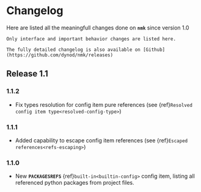 # Changelog

Here are listed all the meaningfull changes done on **`nmk`** since version 1.0

```{note}
Only interface and important behavior changes are listed here.

The fully detailed changelog is also available on [Github](https://github.com/dynod/nmk/releases)
```

## Release 1.1

### 1.1.2

* Fix types resolution for config item pure references (see {ref}`Resolved config item type<resolved-config-type>`)

### 1.1.1

* Added capability to escape config item references (see {ref}`Escaped references<refs-escaping>`)

### 1.1.0

* New **`PACKAGESREFS`** {ref}`built-in<builtin-config>` config item, listing all referenced python packages from project files.